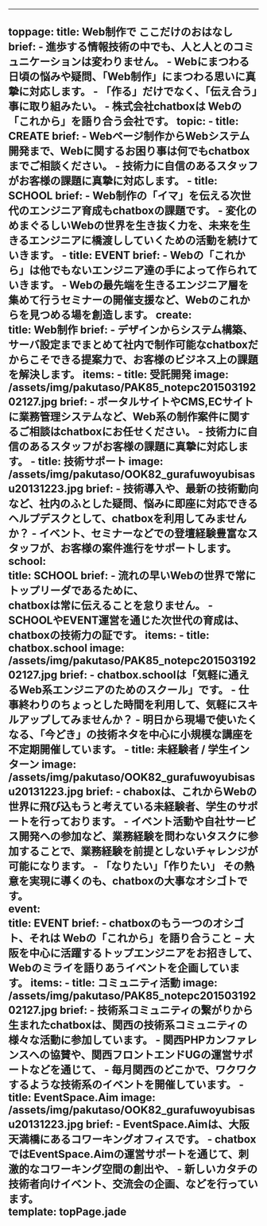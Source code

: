 ----
toppage: 
  title: Web制作で ここだけのおはなし
  brief: 
    - 進歩する情報技術の中でも、人と人とのコミュニケーションは変わりません。
    - Webにまつわる日頃の悩みや疑問、「Web制作」にまつわる思いに真摯に対応します。
    - 「作る」だけでなく、「伝え合う」事に取り組みたい。
    - 株式会社chatboxは Webの「これから」を語り合う会社です。
  topic: 
    - title: CREATE
      brief: 
        - Webページ制作からWebシステム開発まで、Webに関するお困り事は何でもchatboxまでご相談ください。
        - 技術力に自信のあるスタッフがお客様の課題に真摯に対応します。
    - title: SCHOOL
      brief: 
        - Web制作の「イマ」を伝える次世代のエンジニア育成もchatboxの課題です。
        - 変化のめまぐるしいWebの世界を生き抜く力を、未来を生きるエンジニアに橋渡ししていくための活動を続けていきます。
    - title: EVENT
      brief: 
        - Webの「これから」は他でもないエンジニア達の手によって作られていきます。
        - Webの最先端を生きるエンジニア層を集めて行うセミナーの開催支援など、Webのこれからを見つめる場を創造します。
  create:  
    title: Web制作
    brief: 
      - デザインからシステム構築、サーバ設定までまとめて社内で制作可能なchatboxだからこそできる提案力で、お客様のビジネス上の課題を解決します。
    items: 
      - title: 受託開発
        image: /assets/img/pakutaso/PAK85_notepc20150319202127.jpg
        brief: 
          - ポータルサイトやCMS,ECサイトに業務管理システムなど、Web系の制作案件に関するご相談はchatboxにお任せください。
          - 技術力に自信のあるスタッフがお客様の課題に真摯に対応します。
      - title: 技術サポート
        image: /assets/img/pakutaso/OOK82_gurafuwoyubisasu20131223.jpg
        brief: 
          - 技術導入や、最新の技術動向など、社内のふとした疑問、悩みに即座に対応できるヘルプデスクとして、chatboxを利用してみませんか？
          - イベント、セミナーなどでの登壇経験豊富なスタッフが、お客様の案件進行をサポートします。
  school:  
    title: SCHOOL
    brief:
      - 流れの早いWebの世界で常にトップリーダであるために、<br> chatboxは常に伝えることを怠りません。
      - SCHOOLやEVENT運営を通じた次世代の育成は、chatboxの技術力の証です。
    items: 
      - title: chatbox.school
        image: /assets/img/pakutaso/PAK85_notepc20150319202127.jpg
        brief:
          - chatbox.schoolは「気軽に通えるWeb系エンジニアのためのスクール」です。
          - 仕事終わりのちょっとした時間を利用して、気軽にスキルアップしてみませんか？
          - 明日から現場で使いたくなる、「今どき」の技術ネタを中心に小規模な講座を不定期開催しています。
      - title: 未経験者 / 学生インターン
        image: /assets/img/pakutaso/OOK82_gurafuwoyubisasu20131223.jpg
        brief:
          - chaboxは、これからWebの世界に飛び込もうと考えている未経験者、学生のサポートを行っております。
          - イベント活動や自社サービス開発への参加など、業務経験を問わないタスクに参加することで、業務経験を前提としないチャレンジが可能になります。
          - 「なりたい」「作りたい」 その熱意を実現に導くのも、chatboxの大事なオシゴトです。  
  event:  
    title: EVENT
    brief:
      - chatboxのもう一つのオシゴト、それは Webの「これから」を語り合うこと
        − 大 阪を中心に活躍するトップエンジニアをお招きして、Webのミライを語りあうイベントを企画しています。
    items:
      - title: コミュニティ活動
        image: /assets/img/pakutaso/PAK85_notepc20150319202127.jpg
        brief:
          - 技術系コミュニティの繋がりから生まれたchatboxは、関西の技術系コミュニティの様々な活動に参加しています。
          - 関西PHPカンファレンスへの協賛や、関西フロントエンドUGの運営サポートなどを通じて、
          - 毎月関西のどこかで、ワクワクするような技術系のイベントを開催しています。
      - title: EventSpace.Aim
        image: /assets/img/pakutaso/OOK82_gurafuwoyubisasu20131223.jpg
        brief:
          - EventSpace.Aimは、大阪天満橋にあるコワーキングオフィスです。
          - chatboxではEventSpace.Aimの運営サポートを通じて、刺激的なコワーキング空間の創出や、
          - 新しいカタチの技術者向けイベント、交流会の企画、などを行っています。  
template: topPage.jade
----
